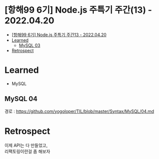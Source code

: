 # [항해99 6기] Node.js 주특기 주간(13) - 2022.04.20

<!-- TOC -->

- [[항해99 6기] Node.js 주특기 주간13 - 2022.04.20](#%ED%95%AD%ED%95%B499-6%EA%B8%B0-nodejs-%EC%A3%BC%ED%8A%B9%EA%B8%B0-%EC%A3%BC%EA%B0%8413---20220420)
- [Learned](#learned)
  - [MySQL 03](#mysql-03)
- [Retrospect](#retrospect)

<!-- /TOC -->

# Learned
- MySQL

## MySQL 04
경로 : https://github.com/yogoloper/TIL/blob/master/Syntax/MySQL/04.md

# Retrospect
이제 API는 다 만들었고,  
리팩토링이란걸 좀 해보자